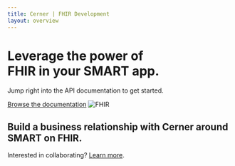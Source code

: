 ```yaml
---
title: Cerner | FHIR Development
layout: overview
---
```


<div class="wrapper feature">
  <h1>
    Leverage the power of<br />
    FHIR in your SMART app.
  </h1>
  <p class="intro">Jump right into the API documentation to get started.</p>
  <a href="/may2015/" class="button">Browse the documentation</a>
  <img src="/images/fhir.png" class="fhirlogo" alt="FHIR" />
</div>

<div class="full-width dev-program-callout">
  <div class="wrapper">
    <h2>Build a business relationship with Cerner around SMART on FHIR.</h2>
    <p>Interested in collaborating? <a href="https://code.cerner.com">Learn more</a>.</p>
  </div>
</div>